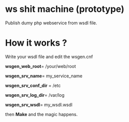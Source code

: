 # ws shit machine (prototype)
Publish dumy php webservice from wsdl file.

# How it works ?

Write your wsdl file and edit the wsgen.cnf 

**wsgen_web_root**= /your/web/root

**wsgen_srv_name**= my_service_name

**wsgen_srv_conf_dir** = /etc

**wsgen_srv_log_dir**= /var/log

**wsgen_srv_wsdl**= my_wsdl.wsdl

then **Make** and the magic happens.






